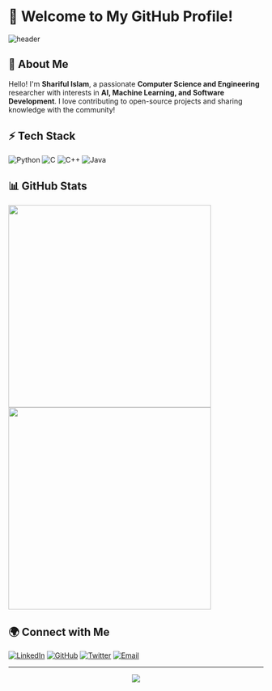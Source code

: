# 🚀 Welcome to My GitHub Profile!

![header](https://capsule-render.vercel.app/api?type=waving&color=gradient&height=200&section=header&text=Welcome%20to%20My%20GitHub!&fontSize=35&animation=fadeIn)

## 👋 About Me

Hello! I'm **Shariful Islam**, a passionate **Computer Science and Engineering** researcher with interests in **AI, Machine Learning, and Software Development**. I love contributing to open-source projects and sharing knowledge with the community!

## ⚡ Tech Stack

![Python](https://img.shields.io/badge/-Python-3776AB?style=flat-square&logo=python&logoColor=white)
![C](https://img.shields.io/badge/-C-A8B9CC?style=flat-square&logo=c&logoColor=white)
![C++](https://img.shields.io/badge/-C++-00599C?style=flat-square&logo=c%2B%2B&logoColor=white)
![Java](https://img.shields.io/badge/-Java-007396?style=flat-square&logo=java&logoColor=white)

## 📊 GitHub Stats

<img width=400 src='https://github-readme-stats.vercel.app/api?username=joshxfi&theme=vue-dark&show_icons=true&hide_border=true&count_private=true' />
<img width=400 src='https://streak-stats.demolab.com?user=joshxfi&theme=vue-dark&hide_border=true' />

## 🌍 Connect with Me

[![LinkedIn](https://img.shields.io/badge/-LinkedIn-0077B5?style=flat-square&logo=linkedin&logoColor=white)](https://linkedin.com/in/shariful-islam)
[![GitHub](https://img.shields.io/badge/-GitHub-181717?style=flat-square&logo=github&logoColor=white)](https://github.com/Shariful-Islam)
[![Twitter](https://img.shields.io/badge/-Twitter-1DA1F2?style=flat-square&logo=twitter&logoColor=white)](https://twitter.com/Shariful-Islam)
[![Email](https://img.shields.io/badge/-Email-D14836?style=flat-square&logo=gmail&logoColor=white)](mailto:shariful000@gmail.com)

---

<p align="center">
  <img src="https://readme-typing-svg.herokuapp.com?color=%2336BCF7&size=22&center=true&vCenter=true&width=500&lines=Thanks+for+visiting!;Happy+Coding!+🚀"/>
</p>
